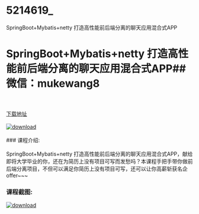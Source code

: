 # 5214619_
SpringBoot+Mybatis+netty 打造高性能前后端分离的聊天应用混合式APP
# SpringBoot+Mybatis+netty 打造高性能前后端分离的聊天应用混合式APP## 微信：mukewang8
<br/></br>[下载地址](http://www.36tz.cn/article/5214619 "下载地址")
<br/></br>[![download](http://36tz.cn/muke_img/2020_07_1-88-300x205.png "下载地址")](http://www.36tz.cn/article/5214619 "下载地址")
<br/></br>### 课程介绍:<br/></br>SpringBoot+Mybatis+netty 打造高性能前后端分离的聊天应用混合式APP，献给即将大学毕业的你，还在为简历上没有项目可写而发愁吗？本课程手把手带你做前后端分离项目，不但可以满足你简历上没有项目可写，还可以让你高薪斩获名企offer~~~

### 课程截图:
[![download](http://36tz.cn/muke_img/2020_07_2-88.png "下载地址")](http://www.36tz.cn/article/5214619 "下载地址")
